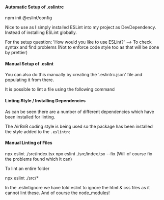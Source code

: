 #### Automatic Setup of .eslintrc

npm init @eslint/config

Nice to use as I simply installed ESLint into my project as DevDependency. Instead of installing ESLint
globally.

For the setup question: 'How would you like to use ESLint?'
--> To check syntax and find problems
(Not to enforce code style too as that will be done by prettier)

#### Manual Setup of .eslint

You can also do this manually by creating the '.eslintrc.json' file and populating it from there.

It is possible to lint a file using the following command

#### Linting Style / Installing Dependencies

As can be seen there are a number of different dependencies which have been installed for linting.

The AirBnB coding style is being used so the package has been installed the style added to the `.eslintrc`

#### Manual Linting of Files

npx eslint ./src/index.tsx
npx eslint ./src/index.tsx --fix
(Will of course fix the problems found which it can)

To lint an entire folder

npx eslint ./src/\*

In the .eslintignore we have told eslint to ignore the html & css files as it cannot lint these.
And of course the node_modules!
